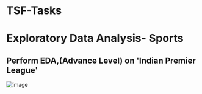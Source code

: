 # TSF-Tasks

# Exploratory Data Analysis- Sports
## Perform EDA,(Advance Level) on 'Indian Premier League'

![image](https://github.com/CHINMAYI-23/TSF-Tasks/assets/87280846/ae2bbf40-9657-49d7-9979-22e118ab8bda)






